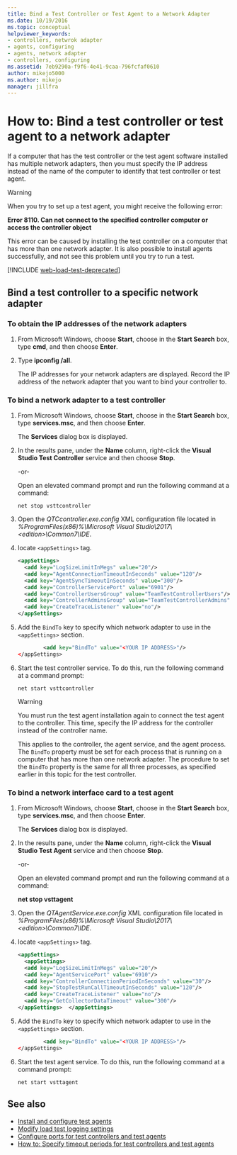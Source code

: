 ```yaml
---
title: Bind a Test Controller or Test Agent to a Network Adapter
ms.date: 10/19/2016
ms.topic: conceptual
helpviewer_keywords:
- controllers, netwrok adapter
- agents, configuring
- agents, network adapter
- controllers, configuring
ms.assetid: 7eb9290a-f9f6-4e41-9caa-796fcfaf0610
author: mikejo5000
ms.author: mikejo
manager: jillfra
---
```

# How to: Bind a test controller or test agent to a network adapter

If a computer that has the test controller or the test agent software installed has multiple network adapters, then you must specify the IP address instead of the name of the computer to identify that test controller or test agent.

> [!WARNING]
> When you try to set up a test agent, you might receive the following error:
>
> **Error 8110. Can not connect to the specified controller computer or access the controller object**
>
> This error can be caused by installing the test controller on a computer that has more than one network adapter. It is also possible to install agents successfully, and not see this problem until you try to run a test.

[!INCLUDE [web-load-test-deprecated](includes/web-load-test-deprecated.md)]

## Bind a test controller to a specific network adapter

### To obtain the IP addresses of the network adapters

1. From Microsoft Windows, choose **Start**, choose in the **Start Search** box, type **cmd**, and then choose **Enter**.

2. Type **ipconfig /all**.

     The IP addresses for your network adapters are displayed. Record the IP address of the network adapter that you want to bind your controller to.

### To bind a network adapter to a test controller

1. From Microsoft Windows, choose **Start**, choose in the **Start Search** box, type **services.msc**, and then choose **Enter**.

     The **Services** dialog box is displayed.

2. In the results pane, under the **Name** column, right-click the **Visual Studio Test Controller** service and then choose **Stop**.

     -or-

     Open an elevated command prompt and run the following command at a command:

     `net stop vsttcontroller`

3. Open the *QTCcontroller.exe.config* XML configuration file located in *%ProgramFiles(x86)%\Microsoft Visual Studio\2017\\\<edition>\Common7\IDE*.

4. locate `<appSettings>` tag.

    ```xml
    <appSettings>
      <add key="LogSizeLimitInMegs" value="20"/>
      <add key="AgentConnectionTimeoutInSeconds" value="120"/>
      <add key="AgentSyncTimeoutInSeconds" value="300"/>
      <add key="ControllerServicePort" value="6901"/>
      <add key="ControllerUsersGroup" value="TeamTestControllerUsers"/>
      <add key="ControllerAdminsGroup" value="TeamTestControllerAdmins"/>
      <add key="CreateTraceListener" value="no"/>
    </appSettings>
    ```

5. Add the `BindTo` key to specify which network adapter to use in the `<appSettings>` section.

    ```xml
            <add key="BindTo" value="<YOUR IP ADDRESS>"/>
    </appSettings>
    ```

6. Start the test controller service. To do this, run the following command at a command prompt:

    `net start vsttcontroller`

    > [!WARNING]
    > You must run the test agent installation again to connect the test agent to the controller. This time, specify the IP address for the controller instead of the controller name.

     This applies to the controller, the agent service, and the agent process. The `BindTo` property must be set for each process that is running on a computer that has more than one network adapter. The procedure to set the `BindTo` property is the same for all three processes, as specified earlier in this topic for the test controller.

### To bind a network interface card to a test agent

1. From Microsoft Windows, choose **Start**, choose in the **Start Search** box, type **services.msc**, and then choose **Enter**.

    The **Services** dialog box is displayed.

2. In the results pane, under the **Name** column, right-click the **Visual Studio Test Agent** service and then choose **Stop**.

     -or-

     Open an elevated command prompt and run the following command at a command:

     **net stop vsttagent**

3. Open the *QTAgentService.exe.config* XML configuration file located in *%ProgramFiles(x86)%\Microsoft Visual Studio\2017\\\<edition>\Common7\IDE*.

4. locate `<appSettings>` tag.

    ```xml
    <appSettings>
      <appSettings>
      <add key="LogSizeLimitInMegs" value="20"/>
      <add key="AgentServicePort" value="6910"/>
      <add key="ControllerConnectionPeriodInSeconds" value="30"/>
      <add key="StopTestRunCallTimeoutInSeconds" value="120"/>
      <add key="CreateTraceListener" value="no"/>
      <add key="GetCollectorDataTimeout" value="300"/>
    </appSettings>  </appSettings>
    ```

5. Add the `BindTo` key to specify which network adapter to use in the `<appSettings>` section.

    ```xml
            <add key="BindTo" value="<YOUR IP ADDRESS>"/>
    </appSettings>
    ```

6. Start the test agent service. To do this, run the following command at a command prompt:

    `net start vsttagent`

## See also

- [Install and configure test agents](../test/lab-management/install-configure-test-agents.md)
- [Modify load test logging settings](../test/modify-load-test-logging-settings.md)
- [Configure ports for test controllers and test agents](../test/configure-ports-for-test-controllers-and-test-agents.md)
- [How to: Specify timeout periods for test controllers and test agents](../test/how-to-specify-timeout-periods-for-test-controllers-and-test-agents.md)
